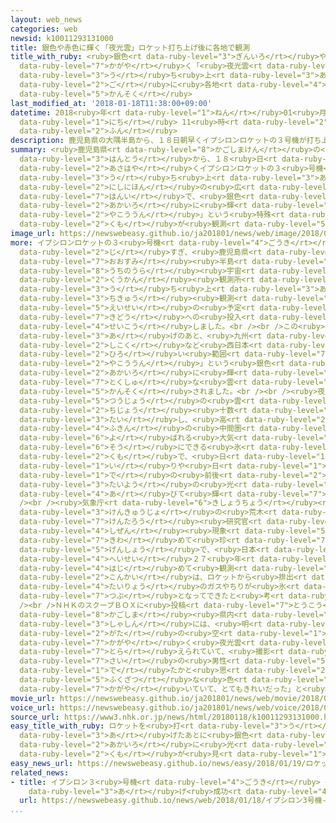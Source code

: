 ```yaml
---
layout: web_news
categories: web
newsid: k10011293131000
title: 銀色や赤色に輝く「夜光雲」ロケット打ち上げ後に各地で観測
title_with_ruby: <ruby>銀色<rt data-ruby-level="3">ぎんいろ</rt></ruby>や<ruby>赤色<rt data-ruby-level="2">あかいろ</rt></ruby>に<ruby>輝<rt
  data-ruby-level="7">かがや</rt></ruby>く「<ruby>夜光雲<rt data-ruby-level="2">やこううん</rt></ruby>」ロケット<ruby>打<rt
  data-ruby-level="3">う</rt></ruby>ち<ruby>上<rt data-ruby-level="3">あ</rt></ruby>げ<ruby>後<rt
  data-ruby-level="2">ご</rt></ruby>に<ruby>各地<rt data-ruby-level="4">かくち</rt></ruby>で<ruby>観測<rt
  data-ruby-level="5">かんそく</rt></ruby>
last_modified_at: '2018-01-18T11:38:00+09:00'
datetime: 2018<ruby>年<rt data-ruby-level="1">ねん</rt></ruby>01<ruby>月<rt data-ruby-level="1">がつ</rt></ruby>18<ruby>日<rt
  data-ruby-level="1">にち</rt></ruby> 11<ruby>時<rt data-ruby-level="2">じ</rt></ruby>38<ruby>分<rt
  data-ruby-level="2">ふん</rt></ruby>
description: 鹿児島県の大隅半島から、１８日朝早くイプシロンロケットの３号機が打ち上げられたあと、西日本の広い範囲で、銀色や赤色に輝く「夜光雲」という特殊な雲が観測されました。
summary: <ruby>鹿児島県<rt data-ruby-level="8">かごしまけん</rt></ruby>の<ruby>大隅<rt data-ruby-level="7">おおすみ</rt></ruby><ruby>半島<rt
  data-ruby-level="3">はんとう</rt></ruby>から、１８<ruby>日<rt data-ruby-level="1">にち</rt></ruby><ruby>朝早<rt
  data-ruby-level="2">あさはや</rt></ruby>くイプシロンロケットの３<ruby>号機<rt data-ruby-level="4">ごうき</rt></ruby>が<ruby>打<rt
  data-ruby-level="3">う</rt></ruby>ち<ruby>上<rt data-ruby-level="3">あ</rt></ruby>げられたあと、<ruby>西日本<rt
  data-ruby-level="2">にしにほん</rt></ruby>の<ruby>広<rt data-ruby-level="2">ひろ</rt></ruby>い<ruby>範囲<rt
  data-ruby-level="7">はんい</rt></ruby>で、<ruby>銀色<rt data-ruby-level="3">ぎんいろ</rt></ruby>や<ruby>赤色<rt
  data-ruby-level="2">あかいろ</rt></ruby>に<ruby>輝<rt data-ruby-level="7">かがや</rt></ruby>く「<ruby>夜光雲<rt
  data-ruby-level="2">やこううん</rt></ruby>」という<ruby>特殊<rt data-ruby-level="7">とくしゅ</rt></ruby>な<ruby>雲<rt
  data-ruby-level="2">くも</rt></ruby>が<ruby>観測<rt data-ruby-level="5">かんそく</rt></ruby>されました。
image_url: https://newswebeasy.github.io/ja201801/news/web/image/2018/01/18/K10011293131_1801181219_1801181224_01_03.jpg
more: イプシロンロケットの３<ruby>号機<rt data-ruby-level="4">ごうき</rt></ruby>は１８<ruby>日午前<rt data-ruby-level="2">にちごぜん</rt></ruby>６<ruby>時<rt
  data-ruby-level="2">じ</rt></ruby>すぎ、<ruby>鹿児島県<rt data-ruby-level="8">かごしまけん</rt></ruby>の<ruby>大隅<rt
  data-ruby-level="7">おおすみ</rt></ruby><ruby>半島<rt data-ruby-level="3">はんとう</rt></ruby>にある<ruby>内之浦<rt
  data-ruby-level="8">うちのうら</rt></ruby><ruby>宇宙<rt data-ruby-level="6">うちゅう</rt></ruby><ruby>空間<rt
  data-ruby-level="2">くうかん</rt></ruby><ruby>観測所<rt data-ruby-level="5">かんそくじょ</rt></ruby>から<ruby>打<rt
  data-ruby-level="3">う</rt></ruby>ち<ruby>上<rt data-ruby-level="3">あ</rt></ruby>げられ、<ruby>地球<rt
  data-ruby-level="3">ちきゅう</rt></ruby><ruby>観測<rt data-ruby-level="5">かんそく</rt></ruby><ruby>衛星<rt
  data-ruby-level="5">えいせい</rt></ruby>の<ruby>予定<rt data-ruby-level="3">よてい</rt></ruby>の<ruby>軌道<rt
  data-ruby-level="7">きどう</rt></ruby>への<ruby>投入<rt data-ruby-level="3">とうにゅう</rt></ruby>に<ruby>成功<rt
  data-ruby-level="4">せいこう</rt></ruby>しました。<br /><br />この<ruby>打<rt data-ruby-level="3">う</rt></ruby>ち<ruby>上<rt
  data-ruby-level="3">あ</rt></ruby>げのあと、<ruby>九州<rt data-ruby-level="3">きゅうしゅう</rt></ruby>や<ruby>四国<rt
  data-ruby-level="2">しこく</rt></ruby>など<ruby>西日本<rt data-ruby-level="2">にしにほん</rt></ruby>の<ruby>広<rt
  data-ruby-level="2">ひろ</rt></ruby>い<ruby>範囲<rt data-ruby-level="7">はんい</rt></ruby>で「<ruby>夜光雲<rt
  data-ruby-level="2">やこううん</rt></ruby>」という<ruby>銀色<rt data-ruby-level="3">ぎんいろ</rt></ruby>や<ruby>赤色<rt
  data-ruby-level="2">あかいろ</rt></ruby>に<ruby>輝<rt data-ruby-level="7">かがや</rt></ruby>く<ruby>特殊<rt
  data-ruby-level="7">とくしゅ</rt></ruby>な<ruby>雲<rt data-ruby-level="2">くも</rt></ruby>が<ruby>観測<rt
  data-ruby-level="5">かんそく</rt></ruby>されました。<br /><br /><ruby>夜光雲<rt data-ruby-level="2">やこううん</rt></ruby>は、<ruby>通常<rt
  data-ruby-level="5">つうじょう</rt></ruby>の<ruby>雲<rt data-ruby-level="2">くも</rt></ruby>が<ruby>地上<rt
  data-ruby-level="2">ちじょう</rt></ruby><ruby>十数<rt data-ruby-level="2">じゅうすう</rt></ruby>キロまでにできるのに<ruby>対<rt
  data-ruby-level="3">たい</rt></ruby>し、<ruby>高<rt data-ruby-level="2">たか</rt></ruby>さ８０キロ<ruby>付近<rt
  data-ruby-level="4">ふきん</rt></ruby>の<ruby>中間圏<rt data-ruby-level="7">ちゅうかんけん</rt></ruby>と<ruby>呼<rt
  data-ruby-level="6">よ</rt></ruby>ばれる<ruby>大気<rt data-ruby-level="1">たいき</rt></ruby>の<ruby>層<rt
  data-ruby-level="6">そう</rt></ruby>にできる<ruby>氷<rt data-ruby-level="3">こおり</rt></ruby>の<ruby>雲<rt
  data-ruby-level="2">くも</rt></ruby>で、<ruby>日<rt data-ruby-level="1">ひ</rt></ruby>の<ruby>入<rt
  data-ruby-level="1">い</rt></ruby>りや<ruby>日<rt data-ruby-level="1">ひ</rt></ruby>の<ruby>出<rt
  data-ruby-level="1">で</rt></ruby>の<ruby>前後<rt data-ruby-level="2">ぜんご</rt></ruby>には<ruby>太陽<rt
  data-ruby-level="3">たいよう</rt></ruby>の<ruby>光<rt data-ruby-level="2">ひかり</rt></ruby>を<ruby>浴<rt
  data-ruby-level="4">あ</rt></ruby>びて<ruby>輝<rt data-ruby-level="7">かがや</rt></ruby>きます。<br
  /><br /><ruby>気象庁<rt data-ruby-level="6">きしょうちょう</rt></ruby><ruby>気象<rt data-ruby-level="4">きしょう</rt></ruby><ruby>研究所<rt
  data-ruby-level="3">けんきゅうじょ</rt></ruby>の<ruby>荒木<rt data-ruby-level="7">あらき</rt></ruby><ruby>健太郎<rt
  data-ruby-level="7">けんたろう</rt></ruby><ruby>研究官<rt data-ruby-level="4">けんきゅうかん</rt></ruby>によりますと、<ruby>自然<rt
  data-ruby-level="4">しぜん</rt></ruby><ruby>現象<rt data-ruby-level="5">げんしょう</rt></ruby>としては<ruby>極<rt
  data-ruby-level="7">きわ</rt></ruby>めて<ruby>珍<rt data-ruby-level="7">めずら</rt></ruby>しい<ruby>現象<rt
  data-ruby-level="5">げんしょう</rt></ruby>で、<ruby>日本<rt data-ruby-level="1">にっぽん</rt></ruby>では<ruby>平成<rt
  data-ruby-level="4">へいせい</rt></ruby>２７<ruby>年<rt data-ruby-level="1">ねん</rt></ruby>に<ruby>初<rt
  data-ruby-level="4">はじ</rt></ruby>めて<ruby>観測<rt data-ruby-level="5">かんそく</rt></ruby>されましたが、<ruby>今回<rt
  data-ruby-level="2">こんかい</rt></ruby>は、ロケットから<ruby>排出<rt data-ruby-level="7">はいしゅつ</rt></ruby>された<ruby>大量<rt
  data-ruby-level="4">たいりょう</rt></ruby>のガスやちりが<ruby>氷<rt data-ruby-level="3">こおり</rt></ruby>の<ruby>粒<rt
  data-ruby-level="7">つぶ</rt></ruby>となってできたと<ruby>考<rt data-ruby-level="2">かんが</rt></ruby>えられるということです。<br
  /><br />ＮＨＫのスクープＢＯＸに<ruby>投稿<rt data-ruby-level="7">とうこう</rt></ruby>された<ruby>鹿児島<rt
  data-ruby-level="8">かごしま</rt></ruby><ruby>県内<rt data-ruby-level="3">けんない</rt></ruby>からの<ruby>写真<rt
  data-ruby-level="3">しゃしん</rt></ruby>には、<ruby>明<rt data-ruby-level="2">あ</rt></ruby>け<ruby>方<rt
  data-ruby-level="2">がた</rt></ruby>の<ruby>空<rt data-ruby-level="1">そら</rt></ruby>に<ruby>輝<rt
  data-ruby-level="7">かがや</rt></ruby>く<ruby>夜光雲<rt data-ruby-level="2">やこううん</rt></ruby>が<ruby>捉<rt
  data-ruby-level="7">とら</rt></ruby>えられていて、<ruby>撮影<rt data-ruby-level="7">さつえい</rt></ruby>した４９<ruby>歳<rt
  data-ruby-level="7">さい</rt></ruby>の<ruby>男性<rt data-ruby-level="5">だんせい</rt></ruby>は「オーロラが<ruby>出<rt
  data-ruby-level="1">で</rt></ruby>たかと<ruby>思<rt data-ruby-level="2">おも</rt></ruby>うほど<ruby>複雑<rt
  data-ruby-level="5">ふくざつ</rt></ruby>な<ruby>色<rt data-ruby-level="2">いろ</rt></ruby>に<ruby>輝<rt
  data-ruby-level="7">かがや</rt></ruby>いていて、とてもきれいだった」と<ruby>話<rt data-ruby-level="2">はな</rt></ruby>していました。
movie_url: https://newswebeasy.github.io/ja201801/news/web/movie/2018/01/18/k10011293131_201801181219_201801181224.mp4
voice_url: https://newswebeasy.github.io/ja201801/news/web/voice/2018/01/18/k10011293131_201801181219_201801181224.mp3
source_url: https://www3.nhk.or.jp/news/html/20180118/k10011293131000.html
easy_title_with_ruby: ロケットを<ruby>打<rt data-ruby-level="3">う</rt></ruby>ち<ruby>上<rt
  data-ruby-level="3">あ</rt></ruby>げたあとに<ruby>銀色<rt data-ruby-level="3">ぎんいろ</rt></ruby>や<ruby>赤色<rt
  data-ruby-level="2">あかいろ</rt></ruby>に<ruby>光<rt data-ruby-level="2">ひか</rt></ruby>る<ruby>雲<rt
  data-ruby-level="2">くも</rt></ruby>が<ruby>見<rt data-ruby-level="1">み</rt></ruby>える
easy_news_url: https://newswebeasy.github.io/news/easy/2018/01/19/ロケットを打ち上げたあとに銀色や赤色に光る雲が見える
related_news:
- title: イプシロン３<ruby>号機<rt data-ruby-level="4">ごうき</rt></ruby> <ruby>打<rt data-ruby-level="3">う</rt></ruby>ち<ruby>上<rt
    data-ruby-level="3">あ</rt></ruby>げ<ruby>成功<rt data-ruby-level="4">せいこう</rt></ruby>
  url: https://newswebeasy.github.io/news/web/2018/01/18/イプシロン3号機-打ち上げ成功
...
```


